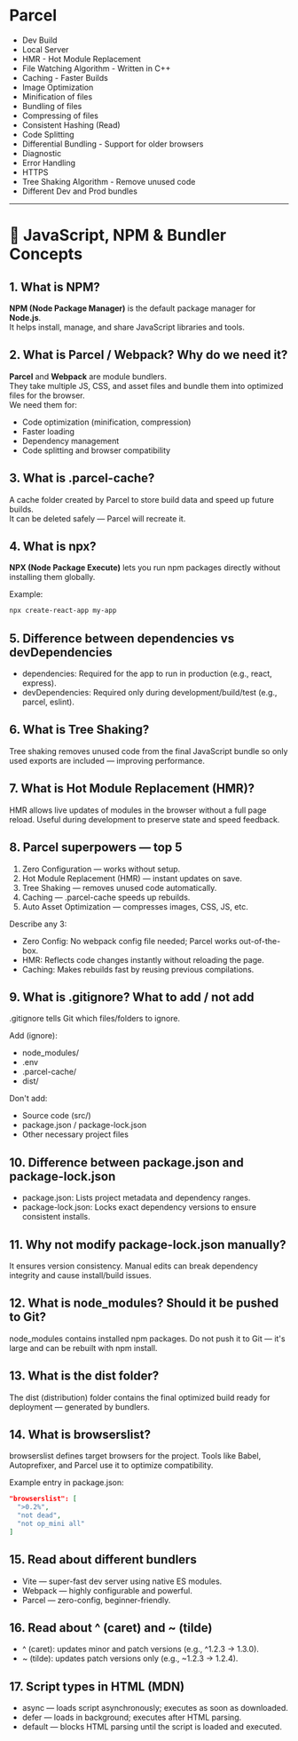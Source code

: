 # Parcel
- Dev Build
- Local Server
- HMR - Hot Module Replacement
- File Watching Algorithm - Written in C++
- Caching - Faster Builds
- Image Optimization
- Minification of files
- Bundling of files
- Compressing of files
- Consistent Hashing (Read)
- Code Splitting
- Differential Bundling - Support for older browsers
- Diagnostic
- Error Handling
- HTTPS
- Tree Shaking Algorithm - Remove unused code
- Different Dev and Prod bundles

---

# 📘 JavaScript, NPM & Bundler Concepts

## 1. What is NPM?
**NPM (Node Package Manager)** is the default package manager for **Node.js**.  
It helps install, manage, and share JavaScript libraries and tools.

## 2. What is Parcel / Webpack? Why do we need it?
**Parcel** and **Webpack** are module bundlers.  
They take multiple JS, CSS, and asset files and bundle them into optimized files for the browser.  
We need them for:
- Code optimization (minification, compression)
- Faster loading
- Dependency management
- Code splitting and browser compatibility

## 3. What is .parcel-cache?
A cache folder created by Parcel to store build data and speed up future builds.  
It can be deleted safely — Parcel will recreate it.

## 4. What is npx?
**NPX (Node Package Execute)** lets you run npm packages directly without installing them globally.

Example:
```bash
npx create-react-app my-app
```

## 5. Difference between dependencies vs devDependencies
- dependencies: Required for the app to run in production (e.g., react, express).
- devDependencies: Required only during development/build/test (e.g., parcel, eslint).

## 6. What is Tree Shaking?
Tree shaking removes unused code from the final JavaScript bundle so only used exports are included — improving performance.

## 7. What is Hot Module Replacement (HMR)?
HMR allows live updates of modules in the browser without a full page reload. Useful during development to preserve state and speed feedback.

## 8. Parcel superpowers — top 5
1. Zero Configuration — works without setup.  
2. Hot Module Replacement (HMR) — instant updates on save.  
3. Tree Shaking — removes unused code automatically.  
4. Caching — .parcel-cache speeds up rebuilds.  
5. Auto Asset Optimization — compresses images, CSS, JS, etc.

Describe any 3:
- Zero Config: No webpack config file needed; Parcel works out-of-the-box.  
- HMR: Reflects code changes instantly without reloading the page.  
- Caching: Makes rebuilds fast by reusing previous compilations.

## 9. What is .gitignore? What to add / not add
.gitignore tells Git which files/folders to ignore.

Add (ignore):
- node_modules/
- .env
- .parcel-cache/
- dist/

Don't add:
- Source code (src/)
- package.json / package-lock.json
- Other necessary project files

## 10. Difference between package.json and package-lock.json
- package.json: Lists project metadata and dependency ranges.
- package-lock.json: Locks exact dependency versions to ensure consistent installs.

## 11. Why not modify package-lock.json manually?
It ensures version consistency. Manual edits can break dependency integrity and cause install/build issues.

## 12. What is node_modules? Should it be pushed to Git?
node_modules contains installed npm packages. Do not push it to Git — it's large and can be rebuilt with npm install.

## 13. What is the dist folder?
The dist (distribution) folder contains the final optimized build ready for deployment — generated by bundlers.

## 14. What is browserslist?
browserslist defines target browsers for the project. Tools like Babel, Autoprefixer, and Parcel use it to optimize compatibility.

Example entry in package.json:
```json
"browserslist": [
  ">0.2%",
  "not dead",
  "not op_mini all"
]
```

## 15. Read about different bundlers
- Vite — super-fast dev server using native ES modules.  
- Webpack — highly configurable and powerful.  
- Parcel — zero-config, beginner-friendly.

## 16. Read about ^ (caret) and ~ (tilde)
- ^ (caret): updates minor and patch versions (e.g., ^1.2.3 → 1.3.0).  
- ~ (tilde): updates patch versions only (e.g., ~1.2.3 → 1.2.4).

## 17. Script types in HTML (MDN)
- async — loads script asynchronously; executes as soon as downloaded.  
- defer — loads in background; executes after HTML parsing.  
- default — blocks HTML parsing until the script is loaded and executed.
